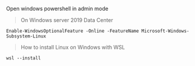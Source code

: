 
Open windows powershell in admin mode

> On Windows server 2019 Data Center

``
Enable-WindowsOptionalFeature -Online -FeatureName Microsoft-Windows-Subsystem-Linux
``

> How to install Linux on Windows with WSL

```
wsl --install
```

